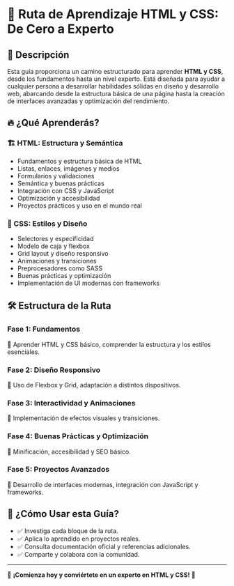 # 📘 Ruta de Aprendizaje HTML y CSS: De Cero a Experto

## 🚀 Descripción
Esta guía proporciona un camino estructurado para aprender **HTML y CSS**, desde los fundamentos hasta un nivel experto. Está diseñada para ayudar a cualquier persona a desarrollar habilidades sólidas en diseño y desarrollo web, abarcando desde la estructura básica de una página hasta la creación de interfaces avanzadas y optimización del rendimiento.

## 🔥 ¿Qué Aprenderás?

### 🏗 HTML: Estructura y Semántica
- Fundamentos y estructura básica de HTML
- Listas, enlaces, imágenes y medios
- Formularios y validaciones
- Semántica y buenas prácticas
- Integración con CSS y JavaScript
- Optimización y accesibilidad
- Proyectos prácticos y uso en el mundo real

### 🎨 CSS: Estilos y Diseño
- Selectores y especificidad
- Modelo de caja y flexbox
- Grid layout y diseño responsivo
- Animaciones y transiciones
- Preprocesadores como SASS
- Buenas prácticas y optimización
- Implementación de UI modernas con frameworks

## 🛠 Estructura de la Ruta
### **Fase 1: Fundamentos**
📌 Aprender HTML y CSS básico, comprender la estructura y los estilos esenciales.

### **Fase 2: Diseño Responsivo**
📌 Uso de Flexbox y Grid, adaptación a distintos dispositivos.

### **Fase 3: Interactividad y Animaciones**
📌 Implementación de efectos visuales y transiciones.

### **Fase 4: Buenas Prácticas y Optimización**
📌 Minificación, accesibilidad y SEO básico.

### **Fase 5: Proyectos Avanzados**
📌 Desarrollo de interfaces modernas, integración con JavaScript y frameworks.

## 📂 ¿Cómo Usar esta Guía?
- ✅ Investiga cada bloque de la ruta.
- ✅ Aplica lo aprendido en proyectos reales.
- ✅ Consulta documentación oficial y referencias adicionales.
- ✅ Comparte y colabora con la comunidad.

---
📌 **¡Comienza hoy y conviértete en un experto en HTML y CSS!** 🚀

